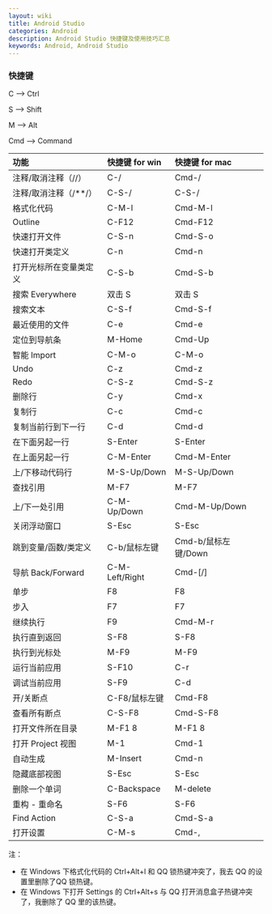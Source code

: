 ```yaml
---
layout: wiki
title: Android Studio
categories: Android
description: Android Studio 快捷键及使用技巧汇总
keywords: Android, Android Studio
---
```


### 快捷键

C --> Ctrl

S --> Shift

M --> Alt

Cmd --> Command

| 功能                    | 快捷键 for win | 快捷键 for mac      |
|:------------------------|:---------------|:--------------------|
| 注释/取消注释（//）     | C-/            | Cmd-/               |
| 注释/取消注释（/\*\*/） | C-S-/          | C-S-/               |
| 格式化代码              | C-M-l          | Cmd-M-l             |
| Outline                 | C-F12          | Cmd-F12             |
| 快速打开文件            | C-S-n          | Cmd-S-o             |
| 快速打开类定义          | C-n            | Cmd-n               |
| 打开光标所在变量类定义  | C-S-b          | Cmd-S-b             |
| 搜索 Everywhere         | 双击 S         | 双击 S              |
| 搜索文本                | C-S-f          | Cmd-S-f             |
| 最近使用的文件          | C-e            | Cmd-e               |
| 定位到导航条            | M-Home         | Cmd-Up              |
| 智能 Import             | C-M-o          | C-M-o               |
| Undo                    | C-z            | Cmd-z               |
| Redo                    | C-S-z          | Cmd-S-z             |
| 删除行                  | C-y            | Cmd-x               |
| 复制行                  | C-c            | Cmd-c               |
| 复制当前行到下一行      | C-d            | Cmd-d               |
| 在下面另起一行          | S-Enter        | S-Enter             |
| 在上面另起一行          | C-M-Enter      | Cmd-M-Enter         |
| 上/下移动代码行         | M-S-Up/Down    | M-S-Up/Down         |
| 查找引用                | M-F7           | M-F7                |
| 上/下一处引用           | C-M-Up/Down    | Cmd-M-Up/Down       |
| 关闭浮动窗口            | S-Esc          | S-Esc               |
| 跳到变量/函数/类定义    | C-b/鼠标左键   | Cmd-b/鼠标左键/Down |
| 导航 Back/Forward       | C-M-Left/Right | Cmd-[/]             |
| 单步                    | F8             | F8                  |
| 步入                    | F7             | F7                  |
| 继续执行                | F9             | Cmd-M-r             |
| 执行直到返回            | S-F8           | S-F8                |
| 执行到光标处            | M-F9           | M-F9                |
| 运行当前应用            | S-F10          | C-r                 |
| 调试当前应用            | S-F9           | C-d                 |
| 开/关断点               | C-F8/鼠标左键  | Cmd-F8              |
| 查看所有断点            | C-S-F8         | Cmd-S-F8            |
| 打开文件所在目录        | M-F1 8         | M-F1 8              |
| 打开 Project 视图       | M-1            | Cmd-1               |
| 自动生成                | M-Insert       | Cmd-n               |
| 隐藏底部视图            | S-Esc          | S-Esc               |
| 删除一个单词            | C-Backspace    | M-delete            |
| 重构 - 重命名           | S-F6           | S-F6                |
| Find Action             | C-S-a          | Cmd-S-a             |
| 打开设置                | C-M-s          | Cmd-,               |

注：

* 在 Windows 下格式化代码的 Ctrl+Alt+l 和 QQ 锁热键冲突了，我去 QQ 的设置里删除了QQ 锁热键。
* 在 Windows 下打开 Settings 的 Ctrl+Alt+s 与 QQ 打开消息盒子热键冲突了，我删除了 QQ 里的该热键。
